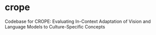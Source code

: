 # crope
Codebase for CROPE: Evaluating In-Context Adaptation of Vision and Language Models to Culture-Specific Concepts
